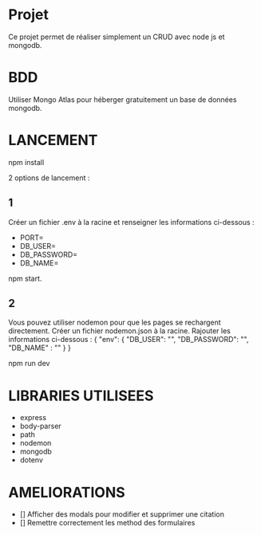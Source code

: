 # Projet
Ce projet permet de réaliser simplement un CRUD avec node js et mongodb.

# BDD
Utiliser Mongo Atlas pour héberger gratuitement un base de données mongodb.

# LANCEMENT

npm install

2 options de lancement :

## 1
Créer un fichier .env à la racine et renseigner les informations ci-dessous : 
- PORT=
- DB_USER=
- DB_PASSWORD=
- DB_NAME=

npm start.

## 2
Vous pouvez utiliser nodemon pour que les pages se rechargent directement.
Créer un fichier nodemon.json à la racine.
Rajouter les informations ci-dessous :
{
    "env": {
        "DB_USER": "",
        "DB_PASSWORD": "",
        "DB_NAME" : ""
    }
}

npm run dev
# LIBRARIES UTILISEES
- express
- body-parser
- path
- nodemon
- mongodb
- dotenv

# AMELIORATIONS
- [] Afficher des modals pour modifier et supprimer une citation
- [] Remettre correctement les method des formulaires